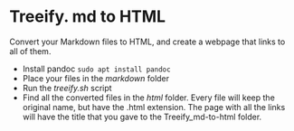 # Treeify. md to HTML
Convert your Markdown files to HTML, and create a webpage that links to all of them.

+ Install pandoc `sudo apt install pandoc`
+ Place your files in the *markdown* folder
+ Run the *treeify.sh* script
+ Find all the converted files in the *html* folder. Every file will keep the original name, but have the .html extension. The page with all the links will have the title that you gave to the Treeify_md-to-html folder.
